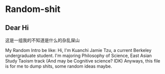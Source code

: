 # Random-shit
## Dear Hi
这是一组我的不知道是什么的杂乱屎山

My Random Intro be like: 
Hi, I'm Kuanchi Jamie Tzu, a current Berkeley undergraduate student. I'm majoring Philosophy of Science, East Asian Study Taoism track (And may be Cognitive science? IDK)
Anyways, this file is for me to dump shits, some random ideas maybe.

